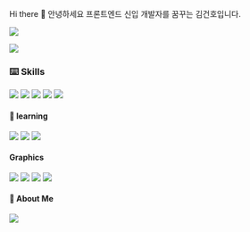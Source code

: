 Hi there 👋
안녕하세요 프론트엔드 신입 개발자를 꿈꾸는 김건호입니다.

[<img src="https://img.shields.io/badge/포트폴리오 바로가기-132043?style=for-the-badge&logo=About.me&logoColor=F1B4BB"/>](https://frdytheme.github.io/Portfolio/)


[<img src="https://img.shields.io/badge/공부기록 바로가기-ffffff?style=for-the-badge&logo=Notion&logoColor=black"/>](https://www.notion.so/frdytheme/a3fa1875a4cc4bb6869386f39ab80065?v=9063f63fb1a544ebbbdbf00395819bc6)


### ⌨️ Skills

<img src="https://img.shields.io/badge/HTML5-E34F26?style=flat-square&logo=HTML5&logoColor=white"/> <img src="https://img.shields.io/badge/CSS3-1572B6?style=flat-square&logo=CSS3&logoColor=white"/> <img src="https://img.shields.io/badge/Java--Script-F7DF1E?style=flat-square&logo=JAVASCRIPT&logoColor=black"/> <img src="https://img.shields.io/badge/React-61DAFB?style=flat-square&logo=React&logoColor=black"/> <img src="https://img.shields.io/badge/Git-F05032?style=flat-square&logo=Git&logoColor=white"/>

#### 🌱 learning
<img src="https://img.shields.io/badge/Redux-764ABC?style=flat-square&logo=Redux&logoColor=white"/> <img src="https://img.shields.io/badge/Firebase-FFCA28?style=flat-square&logo=Firebase&logoColor=black"/> <img src="https://img.shields.io/badge/Node.Js-339933?style=flat-square&logo=Node.js&logoColor=white"/>

#### Graphics
<img src="https://img.shields.io/badge/Adobe Photoshop-31A8FF?style=flat-square&logo=Adobe Photoshop&logoColor=white"/> <img src="https://img.shields.io/badge/Adobe Illustrator-FF9A00?style=flat-square&logo=Adobe Illustrator&logoColor=white"/> <img src="https://img.shields.io/badge/Adobe Premiere Pro-9999FF?style=flat-square&logo=Adobe Premiere Pro&logoColor=white"/> <img src="https://img.shields.io/badge/Figma-F24E1E?style=flat-square&logo=Figma&logoColor=white"/>

#### 🔑 About Me
[<img src="https://img.shields.io/badge/Go Study Blog-000000?style=flat-square&logo=Tistory&logoColor=white"/>](https://frdytheme.tistory.com/) 

<!--
**frdytheme/frdytheme** is a ✨ _special_ ✨ repository because its `README.md` (this file) appears on your GitHub profile.

Here are some ideas to get you started:

- 🔭 I’m currently working on ...
- 🌱 I’m currently learning ...
- 👯 I’m looking to collaborate on ...
- 🤔 I’m looking for help with ...
- 💬 Ask me about ...
- 📫 How to reach me: ...
- 😄 Pronouns: ...
- ⚡ Fun fact: ...
-->
